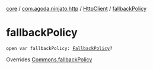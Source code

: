 [core](../../index.md) / [com.agoda.ninjato.http](../index.md) / [HttpClient](index.md) / [fallbackPolicy](./fallback-policy.md)

# fallbackPolicy

`open var fallbackPolicy: `[`FallbackPolicy`](../../com.agoda.ninjato.policy/-fallback-policy/index.md)`?`

Overrides [Commons.fallbackPolicy](../../com.agoda.ninjato.dsl/-commons/fallback-policy.md)

